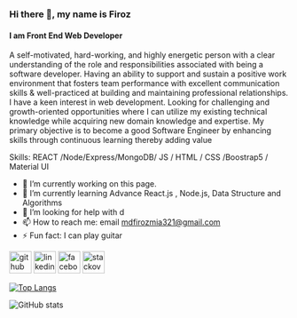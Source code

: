 ### Hi there 👋, my name is Firoz
#### I am Front End Web Developer
A self-motivated, hard-working, and highly energetic person with a clear
understanding of the role and responsibilities associated with being a
software developer. Having an ability to support and sustain a positive work
environment that fosters team performance with excellent communication skills & well-practiced at building and maintaining professional relationships. I have a keen interest in web
development. Looking for challenging and growth-oriented opportunities where I can utilize my existing technical knowledge while acquiring new domain knowledge and expertise. My primary objective is to become a good Software Engineer by enhancing skills through continuous learning thereby adding value

Skills:  REACT /Node/Express/MongoDB/ JS / HTML / CSS /Boostrap5 / Material UI

- 🔭 I’m currently working on this page. 
- 🌱 I’m currently learning Advance React.js , Node.js, Data Structure and Algorithms 
- 🤔 I’m looking for help with d 
- 📫 How to reach me: email mdfirozmia321@gmail.com 
- ⚡ Fun fact: I can play guitar  


[<img src='https://cdn.jsdelivr.net/npm/simple-icons@3.0.1/icons/github.svg' alt='github' height='40'>](https://github.com/Firoz01)  [<img src='https://cdn.jsdelivr.net/npm/simple-icons@3.0.1/icons/linkedin.svg' alt='linkedin' height='40'>](https://www.linkedin.com/in/https://www.linkedin.com/in/md-firoz-mia-3726a7196//)  [<img src='https://cdn.jsdelivr.net/npm/simple-icons@3.0.1/icons/facebook.svg' alt='facebook' height='40'>](https://www.facebook.com/https://www.facebook.com/mdfiroz.mia.754918/)  [<img src='https://cdn.jsdelivr.net/npm/simple-icons@3.0.1/icons/stackoverflow.svg' alt='stackoverflow' height='40'>](https://stackoverflow.com/users/https://stackoverflow.com/users/16587174/md-firoz-mia)  

[![Top Langs](https://github-readme-stats.vercel.app/api/top-langs/?username=Firoz01)](https://github.com/anuraghazra/github-readme-stats)

![GitHub stats](https://github-readme-stats.vercel.app/api?username=Firoz01&show_icons=true)  

